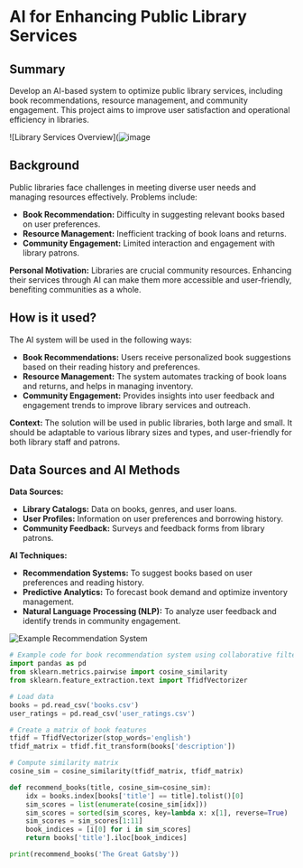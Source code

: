 # AI for Enhancing Public Library Services

## Summary

Develop an AI-based system to optimize public library services, including book recommendations, resource management, and community engagement. This project aims to improve user satisfaction and operational efficiency in libraries.

![Library Services Overview](![image](https://github.com/user-attachments/assets/5ed7f738-4cfc-4d4b-ad62-c58e3fd4a750)
  <!-- Replace with your image URL -->

## Background

Public libraries face challenges in meeting diverse user needs and managing resources effectively. Problems include:

* **Book Recommendation:** Difficulty in suggesting relevant books based on user preferences.
* **Resource Management:** Inefficient tracking of book loans and returns.
* **Community Engagement:** Limited interaction and engagement with library patrons.

**Personal Motivation:** Libraries are crucial community resources. Enhancing their services through AI can make them more accessible and user-friendly, benefiting communities as a whole.

## How is it used?

The AI system will be used in the following ways:

* **Book Recommendations:** Users receive personalized book suggestions based on their reading history and preferences.
* **Resource Management:** The system automates tracking of book loans and returns, and helps in managing inventory.
* **Community Engagement:** Provides insights into user feedback and engagement trends to improve library services and outreach.

**Context:** The solution will be used in public libraries, both large and small. It should be adaptable to various library sizes and types, and user-friendly for both library staff and patrons.

## Data Sources and AI Methods

**Data Sources:**

* **Library Catalogs:** Data on books, genres, and user loans.
* **User Profiles:** Information on user preferences and borrowing history.
* **Community Feedback:** Surveys and feedback forms from library patrons.

**AI Techniques:**

* **Recommendation Systems:** To suggest books based on user preferences and reading history.
* **Predictive Analytics:** To forecast book demand and optimize inventory management.
* **Natural Language Processing (NLP):** To analyze user feedback and identify trends in community engagement.

![Example Recommendation System](https://example.com/recommendation_system.png)  <!-- Replace with your image URL -->

```python
# Example code for book recommendation system using collaborative filtering
import pandas as pd
from sklearn.metrics.pairwise import cosine_similarity
from sklearn.feature_extraction.text import TfidfVectorizer

# Load data
books = pd.read_csv('books.csv')
user_ratings = pd.read_csv('user_ratings.csv')

# Create a matrix of book features
tfidf = TfidfVectorizer(stop_words='english')
tfidf_matrix = tfidf.fit_transform(books['description'])

# Compute similarity matrix
cosine_sim = cosine_similarity(tfidf_matrix, tfidf_matrix)

def recommend_books(title, cosine_sim=cosine_sim):
    idx = books.index[books['title'] == title].tolist()[0]
    sim_scores = list(enumerate(cosine_sim[idx]))
    sim_scores = sorted(sim_scores, key=lambda x: x[1], reverse=True)
    sim_scores = sim_scores[1:11]
    book_indices = [i[0] for i in sim_scores]
    return books['title'].iloc[book_indices]

print(recommend_books('The Great Gatsby'))


